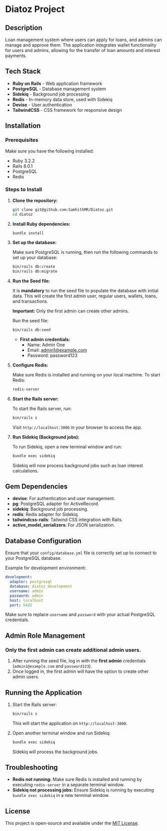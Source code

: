 
# Diatoz Project

## Description

Loan management system where users can apply for loans, and admins can manage and approve them. The application integrates wallet functionality for users and admins, allowing for the transfer of loan amounts and interest payments. 

## Tech Stack

- **Ruby on Rails** - Web application framework
- **PostgreSQL** - Database management system
- **Sidekiq** - Background job processing
- **Redis** - In-memory data store, used with Sidekiq
- **Devise** - User authentication
- **TailwindCSS** - CSS framework for responsive design

## Installation

### Prerequisites

Make sure you have the following installed:
- Ruby 3.2.2
- Rails 8.0.1
- PostgreSQL
- Redis

### Steps to Install

1. **Clone the repository:**

   ```bash
   git clone git@github.com:SamhithMR/Diatoz.git
   cd diatoz
   ```

2. **Install Ruby dependencies:**

   ```bash
   bundle install
   ```

3. **Set up the database:**

   Make sure PostgreSQL is running, then run the following commands to set up your database:

   ```bash
   bin/rails db:create
   bin/rails db:migrate
   ```

4. **Run the Seed file:**

   It is **mandatory** to run the seed file to populate the database with initial data. This will create the first admin user, regular users, wallets, loans, and transactions.

   **Important:** Only the first admin can create other admins.

   Run the seed file:

   ```bash
   bin/rails db:seed
   ```

   - **First admin credentials:**
     - Name: Admin One
     - Email: admin1@example.com
     - Password: password123

5. **Configure Redis:**

   Make sure Redis is installed and running on your local machine. To start Redis:

   ```bash
   redis-server
   ```

6. **Start the Rails server:**

   To start the Rails server, run:

   ```bash
   bin/rails s
   ```

   Visit `http://localhost:3000` in your browser to access the app.

7. **Run Sidekiq (Background jobs):**

   To run Sidekiq, open a new terminal window and run:

   ```bash
   bundle exec sidekiq
   ```

   Sidekiq will now process background jobs such as loan interest calculations.

## Gem Dependencies

- **devise**: For authentication and user management.
- **pg**: PostgreSQL adapter for ActiveRecord.
- **sidekiq**: Background job processing.
- **redis**: Redis adapter for Sidekiq.
- **tailwindcss-rails**: Tailwind CSS integration with Rails.
- **active_model_serializers**: For JSON serialization.

## Database Configuration

Ensure that your `config/database.yml` file is correctly set up to connect to your PostgreSQL database.

Example for development environment:

```yaml
development:
  adapter: postgresql
  database: diatoz_development
  username: admin
  password: admin
  host: localhost
  port: 5432
```


Make sure to replace `username` and `password` with your actual PostgreSQL credentials.

## Admin Role Management

### Only the first admin can create additional admin users.

1. After running the seed file, log in with the **first admin** credentials (`admin1@example.com` and `password123`).
2. Once logged in, the first admin will have the option to create other admin users.

## Running the Application

1. Start the Rails server:

   ```bash
   bin/rails s
   ```

   This will start the application on `http://localhost:3000`.

2. Open another terminal window and run Sidekiq:

   ```bash
   bundle exec sidekiq
   ```

   Sidekiq will process the background jobs.

## Troubleshooting

- **Redis not running:** Make sure Redis is installed and running by executing `redis-server` in a separate terminal window.
- **Sidekiq not processing jobs:** Ensure Sidekiq is running by executing `bundle exec sidekiq` in a new terminal window.

## License

This project is open-source and available under the [MIT License](LICENSE).
